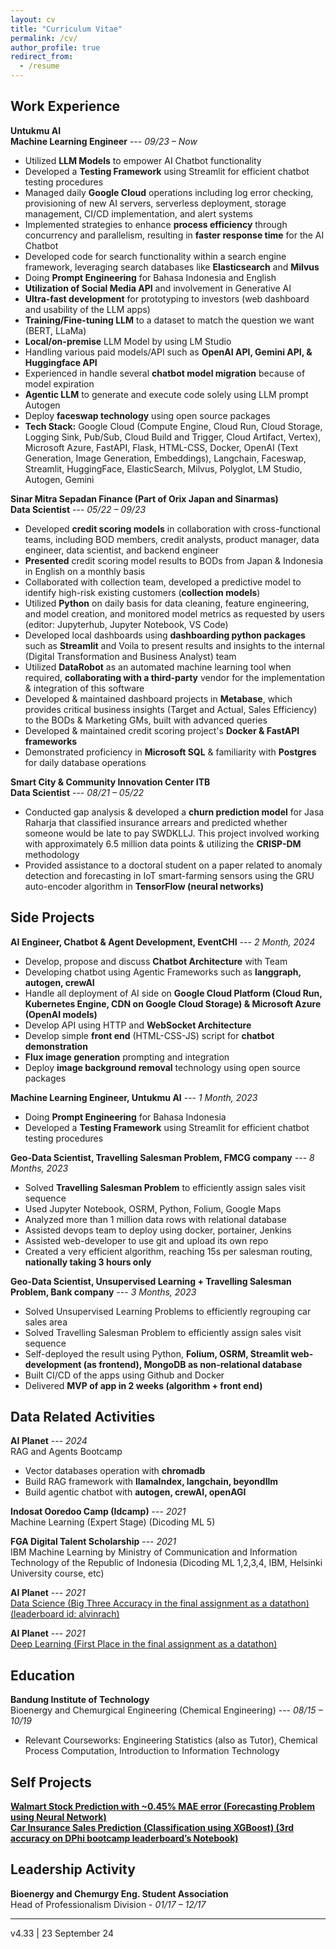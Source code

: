 ```yaml
---
layout: cv
title: "Curriculum Vitae"
permalink: /cv/
author_profile: true
redirect_from:
  - /resume
---
```



## Work Experience

**Untukmu AI**  
**Machine Learning Engineer**  --- *09/23 – Now*
- Utilized **LLM Models** to empower AI Chatbot functionality
- Developed a **Testing Framework** using Streamlit for efficient chatbot testing procedures
- Managed daily **Google Cloud** operations including log error checking, provisioning of new AI servers, serverless deployment, storage management, CI/CD implementation, and alert systems
- Implemented strategies to enhance **process efficiency** through concurrency and parallelism, resulting in **faster response time** for the AI Chatbot
- Developed code for search functionality within a search engine framework, leveraging search databases like **Elasticsearch** and **Milvus**
- Doing **Prompt Engineering** for Bahasa Indonesia and English
- **Utilization of Social Media API** and involvement in Generative AI
- **Ultra-fast development** for prototyping to investors (web dashboard and usability of the LLM apps)
- **Training/Fine-tuning LLM** to a dataset to match the question we want (BERT, LLaMa)
- **Local/on-premise** LLM Model by using LM Studio
- Handling various paid models/API such as **OpenAI API, Gemini API, & Huggingface API**
- Experienced in handle several **chatbot model migration** because of model expiration
- **Agentic LLM** to generate and execute code solely using LLM prompt Autogen
- Deploy **faceswap technology** using open source packages
- **Tech Stack:** Google Cloud (Compute Engine, Cloud Run, Cloud Storage, Logging Sink, Pub/Sub, Cloud Build and Trigger, Cloud Artifact, Vertex), Microsoft Azure, FastAPI, Flask, HTML-CSS, Docker, OpenAI (Text Generation, Image Generation, Embeddings), Langchain, Faceswap, Streamlit, HuggingFace, ElasticSearch, Milvus, Polyglot, LM Studio, Autogen, Gemini


**Sinar Mitra Sepadan Finance (Part of Orix Japan and Sinarmas)**  
**Data Scientist**  --- *05/22 – 09/23*
- Developed **credit scoring models** in collaboration with cross-functional teams, including BOD members, credit analysts, product manager, data engineer, data scientist, and backend engineer
- **Presented** credit scoring model results to BODs from Japan & Indonesia in English on a monthly basis
- Collaborated with collection team, developed a predictive model to identify high-risk existing customers (**collection models**)
- Utilized **Python** on daily basis for data cleaning, feature engineering, and model creation, and monitored model metrics as requested by users (editor: Jupyterhub, Jupyter Notebook, VS Code)
- Developed local dashboards using **dashboarding python packages** such as **Streamlit** and Voila to present results and insights to the internal (Digital Transformation and Business Analyst) team
- Utilized **DataRobot** as an automated machine learning tool when required, **collaborating with a third-party** vendor for the implementation & integration of this software
- Developed & maintained dashboard projects in **Metabase**, which provides critical business insights (Target and Actual, Sales Efficiency) to the BODs & Marketing GMs, built with advanced queries
- Developed & maintained credit scoring project's **Docker & FastAPI frameworks**
- Demonstrated proficiency in **Microsoft SQL** & familiarity with **Postgres** for daily database operations


**Smart City & Community Innovation Center ITB**  
**Data Scientist**   --- *08/21 – 05/22*
- Conducted gap analysis & developed a **churn prediction model** for Jasa Raharja that classified insurance arrears and predicted whether someone would be late to pay SWDKLLJ. This project involved working with approximately 6.5 million data points & utilizing the **CRISP-DM** methodology
- Provided assistance to a doctoral student on a paper related to anomaly detection and forecasting in IoT smart-farming sensors using the GRU auto-encoder algorithm in **TensorFlow (neural networks)**

## Side Projects

**AI Engineer, Chatbot & Agent Development, EventCHI** --- *2 Month, 2024*

- Develop, propose and discuss **Chatbot Architecture** with Team
- Developing chatbot using Agentic Frameworks such as **langgraph, autogen, crewAI**
- Handle all deployment of AI side on **Google Cloud Platform (Cloud Run, Kubernetes Engine, CDN on Google Cloud Storage) & Microsoft Azure (OpenAI models)**
- Develop API using HTTP and **WebSocket Architecture**
- Develop simple **front end** (HTML-CSS-JS) script for **chatbot demonstration**
- **Flux image generation** prompting and integration
- Deploy **image background removal** technology using open source packages

**Machine Learning Engineer, Untukmu AI** --- *1 Month, 2023*

- Doing **Prompt Engineering** for Bahasa Indonesia
- Developed a **Testing Framework** using Streamlit for efficient chatbot testing procedures

**Geo-Data Scientist, Travelling Salesman Problem, FMCG company** --- *8 Months, 2023*

- Solved **Travelling Salesman Problem** to efficiently assign sales visit sequence
- Used Jupyter Notebook, OSRM, Python, Folium, Google Maps
- Analyzed more than 1 million data rows with relational database
- Assisted devops team to deploy using docker, portainer, Jenkins
- Assisted web-developer to use git and upload its own repo
- Created a very efficient algorithm, reaching 15s per salesman routing, **nationally taking 3 hours only**

**Geo-Data Scientist, Unsupervised Learning + Travelling Salesman Problem, Bank company** --- *3 Months, 2023*

- Solved Unsupervised Learning Problems to efficiently regrouping car sales area
- Solved Travelling Salesman Problem to efficiently assign sales visit sequence
- Self-deployed the result using Python, **Folium, OSRM, Streamlit web-development (as frontend), MongoDB as non-relational database**
- Built CI/CD of the apps using Github and Docker
- Delivered **MVP of app in 2 weeks (algorithm + front end)**

## Data Related Activities

**AI Planet** --- *2024*  
RAG and Agents Bootcamp
- Vector databases operation with **chromadb**
- Build RAG framework with **llamaIndex, langchain, beyondllm**
- Build agentic chatbot with **autogen, crewAI, openAGI**

**Indosat Ooredoo Camp (Idcamp)** --- *2021*  
Machine Learning (Expert Stage) (Dicoding ML 5)

**FGA Digital Talent Scholarship** --- *2021*  
IBM Machine Learning by Ministry of Communication and Information Technology of the Republic of Indonesia (Dicoding ML 1,2,3,4, IBM, Helsinki University course, etc)

**AI Planet** --- *2021*  
[Data Science (Big Three Accuracy in the final assignment as a datathon) (leaderboard id: alvinrach)](https://aiplanet.com/challenges/74/getting-started-with-data-science-bootcamp-final-assignment-74/leaderboard/practice)

**AI Planet** --- *2021*  
[Deep Learning (First Place in the final assignment as a datathon)](https://aiplanet.com/challenges/144/gender-determination-by-morphometry-of-eyes-144/leaderboard/practice)


## Education

**Bandung Institute of Technology**  
Bioenergy and Chemurgical Engineering (Chemical Engineering)  --- *08/15 – 10/19*
- Relevant Courseworks: Engineering Statistics (also as Tutor), Chemical Process Computation, Introduction to Information Technology


## Self Projects

[**Walmart Stock Prediction with ~0.45% MAE error (Forecasting Problem using Neural Network)**](https://github.com/alvinrach/25-Time_Series-Stock_Prediction)  
[**Car Insurance Sales Prediction (Classification using XGBoost) (3rd accuracy on DPhi bootcamp leaderboard’s Notebook)**](https://github.com/alvinrach/21-Car-Insurance-Sales-Prediction)


## Leadership Activity

**Bioenergy and Chemurgy Eng. Student Association**  
Head of Professionalism Division - *01/17 – 12/17*

---
v4.33 | 23 September 24